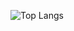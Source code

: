 ![Top Langs](https://github-readme-stats.vercel.app/api/top-langs/?username=Suly-ms&size_weight=0.5&count_weight=0.5&langs_count=8)
